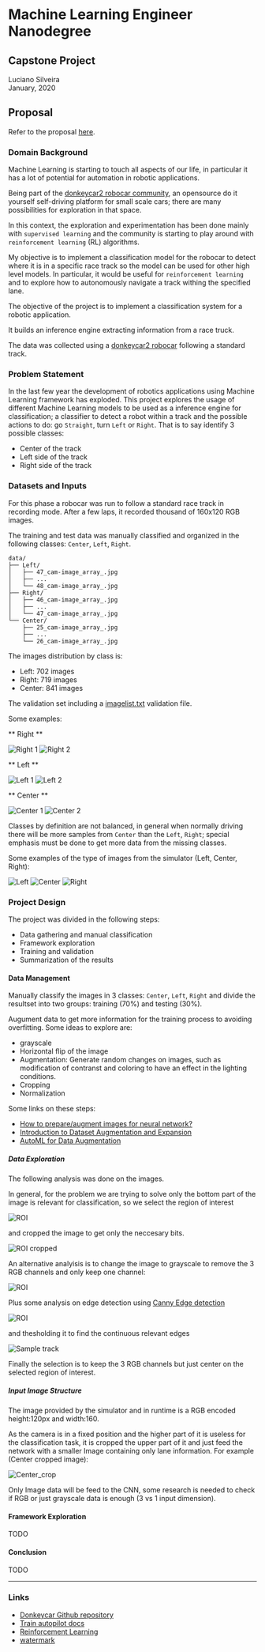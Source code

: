 # Machine Learning Engineer Nanodegree
## Capstone Project
Luciano Silveira  
January, 2020

## Proposal

Refer to the proposal [here](../proposal/proposal.md).

### Domain Background

Machine Learning is starting to touch all aspects of our life, in particular it has a lot of potential for automation in robotic applications.

Being part of the [donkeycar2 robocar community](http://www.donkeycar.com/), an opensource do it yourself self-driving platform for small scale cars; there are many possibilities for exploration in that space.

In this context, the exploration and experimentation has been done mainly with `supervised learning` and the community is starting to play around with `reinforcement learning` (RL) algorithms.

My objective is to implement a classification model for the robocar to detect where it is in a specific race track so the model can be used for other high level models. In particular, it would be useful for `reinforcement learning` and to explore how to autonomously navigate a track withing the specified lane.

The objective of the project is to implement a classification system for a robotic application.

It builds an inference engine extracting information from a race truck.

The data was collected using a [donkeycar2 robocar](http://www.donkeycar.com/) following a standard track.

### Problem Statement

In the last few year the development of robotics applications using Machine Learning framework has exploded. This project explores the usage of different Machine Learning models to be used as a inference engine for classification; a classifier to detect a robot within a track and the possible actions to do: go `Straight`, turn `Left` or `Right`. That is to say identify 3 possible classes:

 * Center of the track
 * Left side of the track
 * Right side of the track
 
### Datasets and Inputs

For this phase a robocar was run to follow a standard race track in recording mode. After a few laps, it recorded thousand of 160x120 RGB images.

The training and test data was manually classified and organized in the following classes: `Center`, `Left`, `Right`.

```
data/
├── Left/
│   ├── 47_cam-image_array_.jpg
│   ├── ...
│   └── 48_cam-image_array_.jpg
├── Right/
│   ├── 46_cam-image_array_.jpg
│   ├── ...
│   └── 47_cam-image_array_.jpg
└── Center/
    ├── 25_cam-image_array_.jpg
    ├── ...
    └── 26_cam-image_array_.jpg
```

The images distribution by class is:

 * Left: 702 images
 * Right: 719 images
 * Center: 841 images

The validation set including a [imagelist.txt](data/imagelist.txt) validation file.

Some examples:

** Right **

![Right 1](./images/right_sample01.jpg)
![Right 2](./images/right_sample02.jpg)

** Left **

![Left 1](./images/left_sample01.jpg)
![Left 2](./images/left_sample02.jpg)

** Center **

![Center 1](./images/center_sample01.jpg)
![Center 2](./images/center_sample02.jpg)

Classes by definition are not balanced, in general when normally driving there will be more samples from `Center` than the `Left`, `Right`; special emphasis must be done to get more data from the missing classes.

Some examples of the type of images from the simulator (Left, Center, Right):

![Left](../data/left_sample.jpg)
![Center](../data/center_sample.jpg)
![Right](../data/right_sample.jpg)

### Project Design

The project was divided in the following steps:

* Data gathering and manual classification
* Framework exploration
* Training and validation
* Summarization of the results

#### Data Management

Manually classify the images in 3 classes: `Center`, `Left`, `Right` and divide the resultset into two groups: training (70%) and testing (30%).

Augument data to get more information for the training process to avoiding overfitting. Some ideas to explore are:

 * grayscale
 * Horizontal flip of the image
 * Augmentation: Generate random changes on images, such as modification of contranst and coloring to have an effect in the lighting conditions.
 * Cropping
 * Normalization

Some links on these steps:

* [How to prepare/augment images for neural network?](https://datascience.stackexchange.com/questions/5224/how-to-prepare-augment-images-for-neural-network)
* [Introduction to Dataset Augmentation and Expansion](https://algorithmia.com/blog/introduction-to-dataset-augmentation-and-expansion)
* [AutoML for Data Augmentation](https://blog.insightdatascience.com/automl-for-data-augmentation-e87cf692c366)


##### Data Exploration

The following analysis was done on the images.

In general, for the problem we are trying to solve only the bottom part of the image is relevant for classification, so we select the region of interest

![ROI](../data/region_of_interest.png)

and cropped the image to get only the neccesary bits.

![ROI cropped](../data/crop_region_of_interest.png)

An alternative analyisis is to change the image to grayscale to remove the 3 RGB channels and only keep one channel:

![ROI](../data/grayscale.png)

Plus some analysis on edge detection using [Canny Edge detection](https://en.wikipedia.org/wiki/Canny_edge_detector)

![ROI](../data/canny_threshold.png)

and thesholding it to find the continuous relevant edges

![Sample track](../data/sample_track.JPG)

Finally the selection is to keep the 3 RGB channels but just center on the selected region of interest.

##### Input Image Structure

The image provided by the simulator and in runtime is a RGB encoded height:120px and width:160.

As the camera is in a fixed position and the higher part of it is useless for the classification task, it is cropped the upper part of it and just feed the network with a smaller Image containing only lane information. For example (Center cropped image):

![Center_crop](../data/center_crop_sample.jpg)

Only Image data will be feed to the CNN, some research is needed to check if RGB or just grayscale data is enough (3 vs 1 input dimension).

#### Framework Exploration

TODO

#### Conclusion

TODO

-----------

### Links

 * [Donkeycar Github repository](https://github.com/autorope/donkeycar)
 * [Train autopilot docs](http://docs.donkeycar.com/guide/train_autopilot/)
 * [Reinforcement Learning](https://pathmind.com/wiki/deep-reinforcement-learning)
 * [watermark](https://www.watermarquee.com/watermark)
